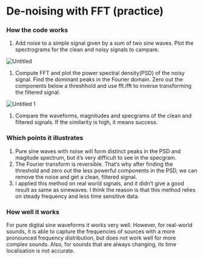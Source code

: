 
# De-noising with FFT (practice)

### How the code works

1. Add noise to a simple signal given by a sum of two sine waves. Plot the spectrograms for the clean and noisy signals to campare.

![Untitled](https://user-images.githubusercontent.com/76624368/168489003-bf755b80-4281-453d-a779-5b81dc8cf2cc.png)

1. Compute FFT and plot the power spectral density(PSD) of the noisy signal. Find the dominant peaks in the Fourier domain. Zero out the components below a threshhold and use fft.ifft to inverse transforming the filtered signal.

![Untitled 1](https://user-images.githubusercontent.com/76624368/168489009-d96c6545-352b-4e2b-83cf-864781302bb8.png)

1. Compare the waveforms, magnitudes and specgrams of the clean and filtered signals. If the similarity is high, it means success.

### Which points it illustrates

1. Pure sine waves with noise will form distinct peaks in the PSD and magitude spectrum, but it’s very difficult to see in the specgram.
2. The Fourier transform is reversible. That’s why after finding the threshold and zero out the less powerful components in the PSD, we can remove the noise and get a clean, filtered signal.
3. I applied this method on real world signals, and it didn’t give a good result as same as sinewaves. I think the reason is that this method relies on steady frequency and less time sensitive data. 

### How well it works

For pure digital sine waveforms it works very well. However, for real-world sounds, it is able to capture the frequencies of sources with a more pronounced frequency distribution, but does not work well for more complex sounds. Also, for sounds that are always changing, its time localisation is not accurate.


